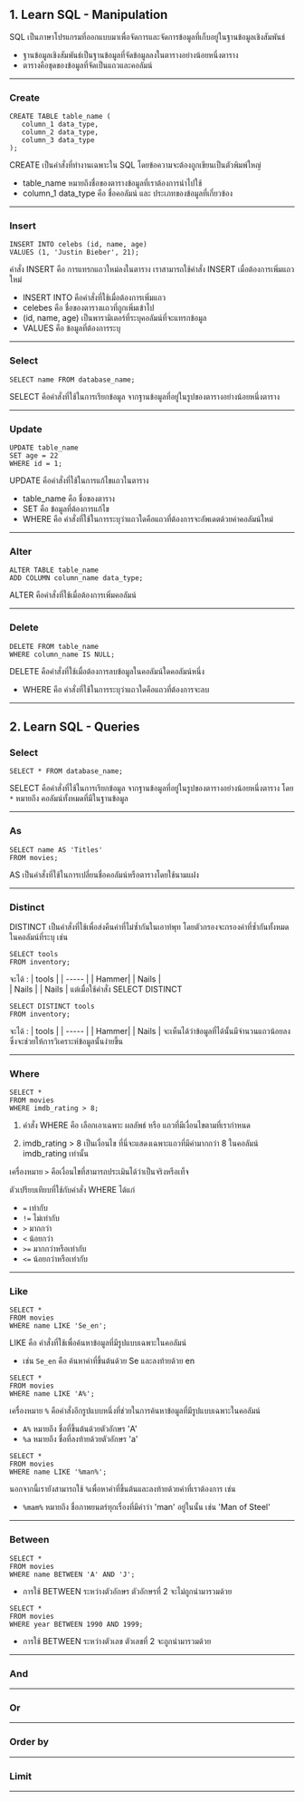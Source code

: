 
## 1. Learn SQL - Manipulation
SQL เป็นภาษาโปรแกรมที่ออกแบบมาเพื่อจัดการและจัดการข้อมูลที่เก็บอยู่ในฐานข้อมูลเชิงสัมพันธ์
+ ฐานข้อมูลเชิงสัมพันธ์เป็นฐานข้อมูลที่จัดข้อมูลลงในตารางอย่างน้อยหนึ่งตาราง
+ ตารางคือชุดของข้อมูลที่จัดเป็นแถวและคอลัมน์

---
### Create
```
CREATE TABLE table_name (
   column_1 data_type, 
   column_2 data_type, 
   column_3 data_type
);
```
 CREATE  เป็นคำสั่งที่ทำงานเฉพาะใน SQL โดยข้อความจะต้องถูกเขียนเป็นตัวพิมพ์ใหญ่
+ table_name หมายถึงชื่อของตารางข้อมูลที่เราต้องการนำไปใช้
+ column_1 data_type คือ ชื่อคอลัมน์ และ ประเภทของข้อมูลที่เกี่ยวข้อง
--- 
### Insert
```
INSERT INTO celebs (id, name, age) 
VALUES (1, 'Justin Bieber', 21);
```
คำสั่ง INSERT คือ การแทรกแถวใหม่ลงในตาราง เราสามารถใช้คำสั่ง INSERT เมื่อต้องการเพิ่มแถวใหม่
+ INSERT INTO คือคำสั่งที่ใช้เมื่อต้องการเพิ่มแถว
+ celebes คือ ชื่อของตารางแถวที่ถูกเพิ่มเข้าไป
+ (id, name, age) เป็นพารามิเตอร์ที่ระบุคอลัมน์ที่จะแทรกข้อมูล
+ VALUES คือ ข้อมูลที่ต้องการระบุ
--- 
### Select
```
SELECT name FROM database_name;
``` 
SELECT คือคำสั่งที่ใช้ในการเรียกข้อมูล จากฐานข้อมูลที่อยู่ในรูปของตารางอย่างน้อยหนึ่งตาราง

---
### Update
```
UPDATE table_name 
SET age = 22
WHERE id = 1;
```
 UPDATE คือคำสั่งที่ใช้ในการแก้ไขแถวในตาราง
+ table_name  คือ ชื่อของตาราง
+ SET คือ ข้อมูลที่ต้องการแก้ไข
+ WHERE คือ คำสั่งที่ใช้ในการระบุว่าแถวใดคือแถวที่ต้องการจะอัพเดตด้วยค่าคอลัมน์ใหม่
---
### Alter
```
ALTER TABLE table_name 
ADD COLUMN column_name data_type;
```
 ALTER คือคำสั่งที่ใช้เมื่อต้องการเพิ่มคอลัมน์

---
### Delete
```
DELETE FROM table_name 
WHERE column_name IS NULL;
```
DELETE คือคำสั่งที่ใช้เมื่อต้องการลบข้อมูลในคอลัมน์ใดคอลัมน์หนึ่ง
+ WHERE คือ คำสั่งที่ใช้ในการระบุว่าแถวใดคือแถวที่ต้องการจะลบ


---

##  2. Learn SQL - Queries
### Select 
```
SELECT * FROM database_name;
``` 
 SELECT คือคำสั่งที่ใช้ในการเรียกข้อมูล จากฐานข้อมูลที่อยู่ในรูปของตารางอย่างน้อยหนึ่งตาราง โดย `*` หมายถึง คอลัมน์ทั้งหมดที่มีในฐานข้อมูล
 
---
### As
```
SELECT name AS 'Titles'
FROM movies;
```
 AS เป็นคำสั่งที่ใช้ในการเปลี่ยนชื่อคอลัมน์หรือตารางโดยใช้นามแฝง

---
### Distinct
 DISTINCT เป็นคำสั่งที่ใช้เพื่อส่งคืนค่าที่ไม่ซ้ำกันในเอาท์พุท โดยตัวกรองจะกรองค่าที่ซ้ำกันทั้งหมดในคอลัมน์ที่ระบุ เช่น
```
SELECT tools 
FROM inventory;
```
จะได้ :
| tools | 
| ----- | 
| Hammer|
| Nails |  
| Nails | 
| Nails | 
แต่เมื่อใช้คำสั่ง SELECT DISTINCT 
```
SELECT DISTINCT tools 
FROM inventory;
```
จะได้ :
| tools | 
| ----- | 
| Hammer|
| Nails |
 จะเห็นได้ว่าข้อมูลที่ได้นั้นมีจำนวนแถวน้อยลง ซึ่งจะช่วยให้การวิเคราะห์ข้อมูลนั้นง่ายขึ้น

---
### Where
```
SELECT *
FROM movies
WHERE imdb_rating > 8;
```
1. คำสั่ง WHERE คือ เลือกเอาเฉพาะ ผลลัพธ์ หรือ แถวที่มีเงื่อนไขตามที่เรากำหนด

2. imdb_rating > 8 เป็นเงื่อนไข ที่นี่จะแสดงเฉพาะแถวที่มีค่ามากกว่า 8 ในคอลัมน์ imdb_rating เท่านั้น

 เครื่องหมาย `>` คือเงื่อนไขที่สามารถประเมินได้ว่าเป็นจริงหรือเท็จ

 ตัวเปรียบเทียบที่ใช้กับคำสั่ง WHERE ได้แก่

+ `=`  เท่ากับ
+ `!=` ไม่เท่ากับ
+ `>` มากกว่า
+ `<`  น้อยกว่า
+ `>=` มากกว่าหรือเท่ากับ
+ `<=` น้อยกว่าหรือเท่ากับ
---
### Like 
```
SELECT * 
FROM movies
WHERE name LIKE 'Se_en';
```
LIKE คือ คำสั่งที่ใช้เพื่อค้นหาข้อมูลที่มีรูปแบบเฉพาะในคอลัมน์
+ เช่น `Se_en` คือ ค้นหาคำที่ขึ้นต้นด้วย Se และลงท้ายด้วย en
```
SELECT * 
FROM movies
WHERE name LIKE 'A%';
```
เครื่องหมาย `%` คือคำสั่งอีกรูปแบบหนึ่งที่ช่วยในการค้นหาข้อมูลที่มีรูปแบบเฉพาะในคอลัมน์
+ `A%` หมายถึง ชื่อที่ขึ้นต้นด้วยตัวอักษร 'A' 
+ `%a` หมายถึง ชื่อที่ลงท้ายด้วยตัวอักษร 'a'
```
SELECT * 
FROM movies 
WHERE name LIKE '%man%';
```
นอกจากนี้เรายังสามารถใช้ `%`เพื่อหาคำที่ขึ้นต้นและลงท้ายด้วยคำที่เราต้องการ เช่น
+ `%mam%` หมายถึง ชื่อภาพยนตร์ทุกเรื่องที่มีคำว่า 'man' อยู่ในนั้น เช่น 'Man of Steel'
---
### Between 
```
SELECT *
FROM movies
WHERE name BETWEEN 'A' AND 'J';
```
+ การใช้ BETWEEN ระหว่างตัวอักษร ตัวอักษรที่ 2 จะไม่ถูกนำมารวมด้วย
```
SELECT *
FROM movies
WHERE year BETWEEN 1990 AND 1999;
```
+ การใช้ BETWEEN ระหว่างตัวเลข ตัวเลขที่ 2 จะถูกนำมารวมด้วย
---
### And 
---
### Or 
---
### Order by 
---
### Limit 


---

